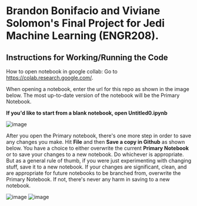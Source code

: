 # Brandon Bonifacio and Viviane Solomon's Final Project for Jedi Machine Learning (ENGR208). 

## Instructions for Working/Running the Code

How to open notebook in google collab:
Go to https://colab.research.google.com/. 

When opening a notebook, enter the url for this repo as shown in the image below. The most up-to-date version of the notebook will be the Primary Notebook.

**If you'd like to start from a blank notebook, open Untitled0.ipynb**

![image](https://github.com/bbonifacio-at-mudd/E208_Final/assets/114462423/1236da58-bed0-4ac3-ba1b-aa584b07493d)



After you open the Primary notebook, there's one more step in order to save any changes you make. Hit **File** and then **Save a copy in Github** as shown below. 
You have a choice to either overwrite the current **Primary Notebook** or to save your changes to a new notebook. Do whichever is appropriate. 
But as a general rule of thumb, if you were just experimenting with changing stuff, save it to a new notebook. If your changes are significant, clean, and 
are appropriate for future notebooks to be branched from, overwrite the Primary Notebook. If not, there's never any harm in saving to a new notebook. 

![image](https://github.com/bbonifacio-at-mudd/E208_Final/assets/114462423/1a1aecea-2d7f-4b6b-9f8a-5ac632fb3f7b)
![image](https://github.com/bbonifacio-at-mudd/E208_Final/assets/114462423/d865d9a5-19ad-4772-9ad0-4e5d6dc59a13)



